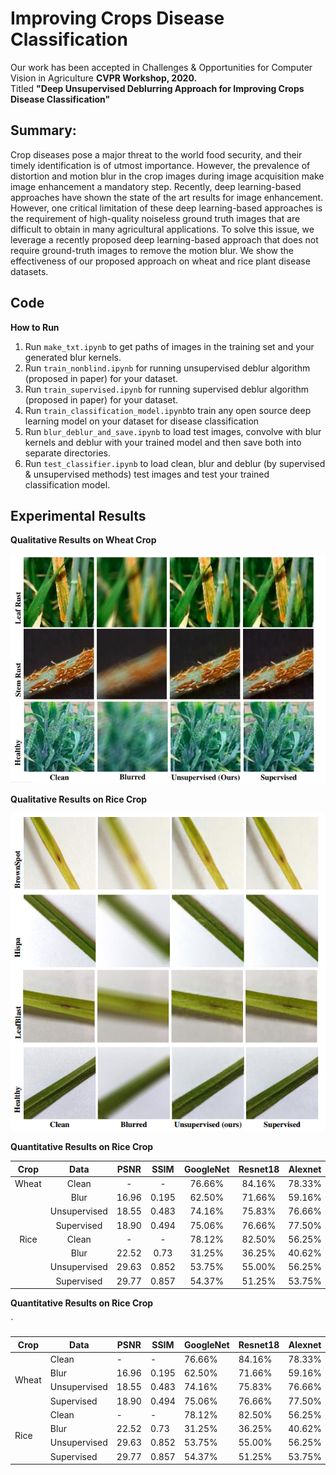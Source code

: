 # Improving Crops Disease Classification
Our work has been accepted in Challenges & Opportunities for Computer Vision in Agriculture **CVPR Workshop, 2020.** 
<br /> Titled **"Deep Unsupervised Deblurring Approach for Improving Crops Disease Classification"** 
<br />
## Summary:
Crop diseases pose a major threat to the world food security, and their timely identification is of utmost importance. However, the prevalence of distortion and motion blur in the crop images during image acquisition make image enhancement a mandatory step. Recently, deep learning-based approaches have shown the state of the art results for image enhancement. However, one critical limitation of these deep learning-based approaches is the requirement of high-quality noiseless ground truth images
that are difficult to obtain in many agricultural applications. To solve this issue, we leverage a recently proposed deep
learning-based approach that does not require ground-truth images to remove the motion blur. We show the effectiveness of our proposed approach on wheat and rice plant disease datasets.

## Code
**How to Run**
1. Run `make_txt.ipynb`  to get paths of images in the training set and your generated blur kernels.
2. Run `train_nonblind.ipynb`  for running unsupervised deblur algorithm (proposed in paper) for your dataset.
3. Run `train_supervised.ipynb`  for running supervised deblur algorithm (proposed in paper) for your dataset.
4. Run `train_classification_model.ipynb`to train any open source deep learning model on your dataset for disease classification
5. Run `blur_deblur_and_save.ipynb` to load test images, convolve with blur kernels and deblur with your trained model and then save  both into separate directories.
6. Run `test_classifier.ipynb` to load clean, blur and deblur (by supervised & unsupervised methods) test images and test your trained classification model.

## Experimental Results
**Qualitative Results on Wheat Crop**
<p align="center">
  <img src="./Images/wheat_quality.png" width="600" title="Qualitative result on wheat data">
</p>

**Qualitative Results on Rice Crop**
<p align="center">
  <img src="./Images/rice_quality.png" width="600" title="Qualitative result on wheat data">
</p>


**Quantitative Results on Rice Crop**

  | Crop  | Data   | PSNR  | SSIM  | GoogleNet | Resnet18 | Alexnet | VGG11   | Squeezenet | Densenet |
  | :---: | :---:  | :---: | :---: | :---:     |  :---:   | :---:   | :---:   | :---:      | :---:    |
  | Wheat | Clean  |  -    |  -    |  76.66%   |   84.16% |  78.33% |  68.33% |   83.33%   |  78.33%  |
  |       | Blur   | 16.96 | 0.195 |  62.50%   |   71.66% |  59.16% |  46.66% |   65.00%   |  58.33%  |
  | | Unsupervised | 18.55 | 0.483 |  74.16%   |   75.83% |  76.66% |  67.50% |   77.50%   |  73.33%  |
  | | Supervised   | 18.90 | 0.494 |  75.06%   |   76.66% |  77.50% |  67.50% |   78.33%   |  74.16%  |
  | Rice  | Clean  |   -   |  -    |  78.12%   |   82.50% |  56.25% |  83.75% |   77.50%   |  81.87%  |
  |       | Blur   | 22.52 | 0.73  |  31.25%   |   36.25% |  40.62% |  26.25% |   25.62%   |  30.00%  |
  | | Unsupervised | 29.63 | 0.852 |  53.75%   |   55.00% |  56.25% |  52.50% |   52.50%   |  57.50%  |
  | | Supervised   | 29.77 | 0.857 |  54.37%   |   51.25% |  53.75% |  56.25% |   46.83%   |  61.25%  |




**Quantitative Results on Rice Crop**
<table>
    <thead>
        <tr>
            <th>Crop</th>
            <th>Data</th>
            <th>PSNR</th>
            <th>SSIM</th>
            <th>GoogleNet</th>
            <th>Resnet18</th>
            <th>Alexnet</th>
            <th>VGG11</th>
            <th>Squeezenet</th>
            <th>Densenet</th>
        </tr>
    </thead>
    <tbody>
        <tr>
            <td rowspan=4>Wheat</td>
            <td> Clean  </td>
            <td>  -    </td>
            <td>  -    </td>
            <td>  76.66%   </td>
            <td>   84.16% </td>
            <td>  78.33% </td>
            <td>  68.33% </td>
            <td>   83.33%   </td>
            <td>  78.33%  </td>`
        </tr>
        <tr>
            <td> Blur   </td>
            <td> 16.96 </td>
            <td> 0.195 </td>
            <td>  62.50%   </td>
            <td>   71.66% </td>
            <td>  59.16% </td>
            <td>  46.66% </td>
            <td>   65.00%   </td>
            <td>  58.33%  </td>
        </tr>
        <tr>
            <td> Unsupervised </td>
            <td> 18.55 </td>
            <td> 0.483 </td>
            <td>  74.16%   </td>
            <td>   75.83% </td>
            <td>  76.66% </td>
            <td>  67.50% </td>
            <td>   77.50%   </td>
            <td>  73.33%  </td>
        </tr>
        <tr>
            <td> Supervised   </td>
            <td> 18.90 </td>
            <td> 0.494 </td>
            <td>  75.06%   </td>
            <td>   76.66% </td>
            <td>  77.50% </td>
            <td>  67.50% </td>
            <td>   78.33%   </td>
            <td>  74.16%  </td>
        </tr>
        <tr>
            <td rowspan=4> Rice  </td>
            <td> Clean  </td>
            <td>   -   </td>
            <td>  -    </td>
            <td>  78.12%   </td>
            <td>   82.50% </td>
            <td>  56.25% </td>
            <td>  83.75% </td>
            <td>   77.50%   </td>
            <td>  81.87%  </td>
        </tr>
        <tr>
            <td> Blur   </td>
            <td> 22.52 </td>
            <td> 0.73  </td>
            <td>  31.25%   </td>
            <td>   36.25% </td>
            <td>  40.62% </td>
            <td>  26.25% </td>
            <td>   25.62%   </td>
            <td>  30.00%  </td>
        </tr>
        <tr>
            <td> Unsupervised </td>
            <td> 29.63 </td>
            <td> 0.852 </td>
            <td>  53.75%   </td>
            <td>   55.00% </td>
            <td>  56.25% </td>
            <td>  52.50% </td>
            <td>   52.50%   </td>
            <td>  57.50%  </td>
        </tr>
        <tr>
            <td> Supervised   </td>
            <td> 29.77 </td>
            <td> 0.857 </td>
            <td>  54.37%   </td>
            <td>   51.25% </td>
            <td>  53.75% </td>
            <td>  56.25% </td>
            <td>   46.83%   </td>
            <td>  61.25%  </td>
        </tr>
    </tbody>
</table>
